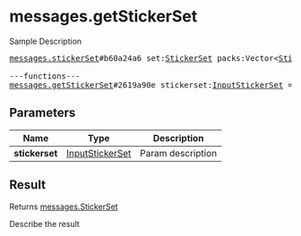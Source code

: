 # messages.getStickerSet

Sample Description

<pre>
<a href="../constructor/messages.stickerSet">messages.stickerSet</a>#b60a24a6 set:<a href="../type/StickerSet.md">StickerSet</a> packs:Vector&lt;<a href="../type/StickerPack.md">StickerPack</a>&gt; documents:Vector&lt;<a href="../type/Document.md">Document</a>&gt; = <a href="../type/messages.StickerSet.md">messages.StickerSet</a>;

---functions---
<a href="../method/messages.getStickerSet.md">messages.getStickerSet</a>#2619a90e stickerset:<a href="../type/InputStickerSet.md">InputStickerSet</a> = <a href="../type/messages.StickerSet.md">messages.StickerSet</a>;
</pre>

## Parameters

| Name | Type | Description |
|------|:----:|-------------|
| **stickerset** | <a href="../type/InputStickerSet.md">InputStickerSet</a> | Param description |

## Result

Returns <a href="../type/messages.StickerSet.md">messages.StickerSet</a>

Describe the result

